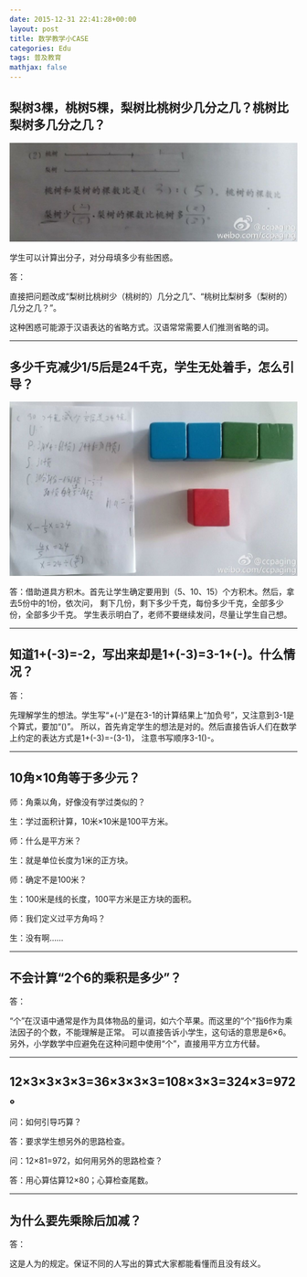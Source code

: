 ```yaml
---
date: 2015-12-31 22:41:28+00:00
layout: post
title: 数学教学小CASE
categories: Edu
tags: 普及教育
mathjax: false
---
```


## 梨树3棵，桃树5棵，梨树比桃树少几分之几？桃树比梨树多几分之几？

![](/album/2016-02-18-case-1.jpg)

学生可以计算出分子，对分母填多少有些困惑。

答：

直接把问题改成“梨树比桃树少（桃树的）几分之几”、“桃树比梨树多（梨树的）几分之几？”。

这种困惑可能源于汉语表达的省略方式。汉语常常需要人们推测省略的词。

---

## 多少千克减少1/5后是24千克，学生无处着手，怎么引导？

![](/album/2016-02-18-case-2.jpg)

答：借助道具方积木。首先让学生确定要用到（5、10、15）个方积木。然后，拿去5份中的1份，依次问，
剩下几份，剩下多少千克，每份多少千克，全部多少份，全部多少千克。
学生表示明白了，老师不要继续发问，尽量让学生自己想。

---

## 知道1+(-3)=-2，写出来却是1+(-3)=3-1+(-)。什么情况？

答：

先理解学生的想法。学生写“+(-)”是在3-1的计算结果上“加负号”，又注意到3-1是个算式，要加“()”。
所以，首先肯定学生的想法是对的。然后直接告诉人们在数学上约定的表达方式是1+(-3)=-(3-1)，
注意书写顺序3-1()-。

---

## 10角×10角等于多少元？

师：角乘以角，好像没有学过类似的？

生：学过面积计算，10米×10米是100平方米。

师：什么是平方米？

生：就是单位长度为1米的正方块。

师：确定不是100米？

生：100米是线的长度，100平方米是正方块的面积。

师：我们定义过平方角吗？

生：没有啊……

---

## 不会计算“2个6的乘积是多少”？

答：

“个”在汉语中通常是作为具体物品的量词，如六个苹果。而这里的“个”指6作为乘法因子的个数，不能理解是正常。
可以直接告诉小学生，这句话的意思是6×6。另外，小学数学中应避免在这种问题中使用“个”，直接用平方立方代替。

---

## 12×3×3×3×3=36×3×3×3=108×3×3=324×3=972。

问：如何引导巧算？

答：要求学生想另外的思路检查。

问：12×81=972，如何用另外的思路检查？

答：用心算估算12×80；心算检查尾数。

---

## 为什么要先乘除后加减？

答：

这是人为的规定。保证不同的人写出的算式大家都能看懂而且没有歧义。

